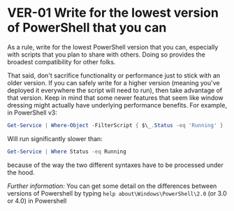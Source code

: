 # VER-01 Write for the lowest version of PowerShell that you can

As a rule, write for the lowest PowerShell version that you can, especially with scripts that you plan to share with others. Doing so provides the broadest compatibility for other folks.

That said, don't sacrifice functionality or performance just to stick with an older version. If you can safely write for a higher version (meaning you've deployed it everywhere the script will need to run), then take advantage of that version. Keep in mind that some newer features that seem like window dressing might actually have underlying performance benefits. For example, in PowerShell v3:

```PowerShell
Get-Service | Where-Object -FilterScript { $\_.Status -eq 'Running' }
```

Will run significantly slower than:

```PowerShell
Get-Service | Where Status -eq Running
```

because of the way the two different syntaxes have to be processed under the hood.

_Further information:_ You can get some detail on the differences between versions of Powershell by typing `help about\Windows\PowerShell\2.0` (or 3.0 or 4.0) in Powershell

